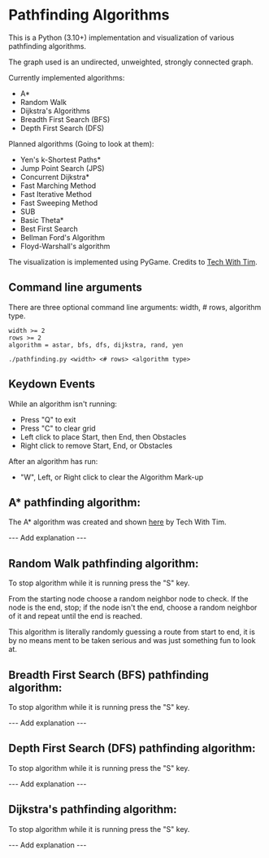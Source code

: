 # Pathfinding Algorithms

This is a Python (3.10+) implementation and visualization of various pathfinding algorithms.

The graph used is an undirected, unweighted, strongly connected graph.

Currently implemented algorithms:

- A\*
- Random Walk
- Dijkstra's Algorithms
- Breadth First Search (BFS)
- Depth First Search (DFS)

Planned algorithms (Going to look at them):

- Yen's k-Shortest Paths\*
- Jump Point Search (JPS)
- Concurrent Dijkstra\*
- Fast Marching Method
- Fast Iterative Method
- Fast Sweeping Method
- SUB
- Basic Theta\*
- Best First Search
- Bellman Ford's Algorithm
- Floyd-Warshall's algorithm

The visualization is implemented using PyGame. Credits to [Tech With Tim](https://www.youtube.com/watch?v=JtiK0DOeI4A).

## Command line arguments

There are three optional command line arguments: width, # rows, algorithm type.

```
width >= 2
rows >= 2
algorithm = astar, bfs, dfs, dijkstra, rand, yen
```

```
./pathfinding.py <width> <# rows> <algorithm type>
```

## Keydown Events

While an algorithm isn't running:

- Press "Q" to exit
- Press "C" to clear grid
- Left click to place Start, then End, then Obstacles
- Right click to remove Start, End, or Obstacles

After an algorithm has run:

- "W", Left, or Right click to clear the Algorithm Mark-up

## A\* pathfinding algorithm:

The A\* algorithm was created and shown [here](https://www.youtube.com/watch?v=JtiK0DOeI4A) by Tech With Tim.

--- Add explanation ---

## Random Walk pathfinding algorithm:

To stop algorithm while it is running press the "S" key.

From the starting node choose a random neighbor node to check.
If the node is the end, stop; if the node isn't the end, choose a random neighbor of it and repeat until the end is reached.

This algorithm is literally randomly guessing a route from start to end, it is by no means ment to be taken serious and was just something fun to look at.

## Breadth First Search (BFS) pathfinding algorithm:

To stop algorithm while it is running press the "S" key.

--- Add explanation ---

## Depth First Search (DFS) pathfinding algorithm:

To stop algorithm while it is running press the "S" key.

--- Add explanation ---

## Dijkstra's pathfinding algorithm:

To stop algorithm while it is running press the "S" key.

--- Add explanation ---

